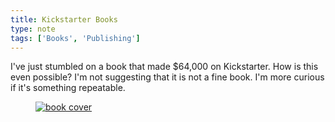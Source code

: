 ```yaml
---
title: Kickstarter Books
type: note
tags: ['Books', 'Publishing']
---
```


I've just stumbled on a book that made $64,000 on Kickstarter. How is this even possible? I'm not suggesting that it is not a fine book. I'm more curious if it's something repeatable.

<figure>
  <a href="https://www.kickstarter.com/projects/craigmod/koya-bound-a-book-of-photography-from-japans-kuman"><img src="https://ksr-ugc.imgix.net/assets/012/788/403/5f8b276f9389219e85dd8bd14b856ac4_original.jpg?crop=faces&w=1552&h=873&fit=crop&v=1472574574&auto=format&q=92&s=36fbee374e7a83597f42198ec8417739" alt="book cover"></a>
</figure>

